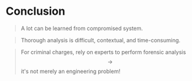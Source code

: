 # Conclusion

> A lot can be learned from compromised system.

> Thorough analysis is difficult, contextual, and time-consuming.

> For criminal charges, rely on experts to perform forensic analysis $$\rightarrow$$ it's not merely an engineering problem!
